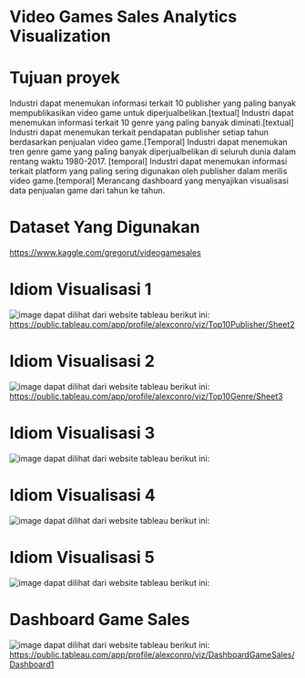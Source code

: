 # Video Games Sales Analytics Visualization
# Tujuan proyek 

Industri dapat menemukan informasi terkait 10 publisher yang paling banyak mempublikasikan video game untuk diperjualbelikan.[textual] 
Industri dapat menemukan informasi terkait 10 genre yang paling banyak diminati.[textual] 
Industri dapat menemukan terkait pendapatan publisher setiap tahun berdasarkan penjualan video game.[Temporal]
Industri dapat menemukan tren genre game yang paling banyak diperjualbelikan di seluruh dunia dalam rentang waktu 1980-2017. [temporal] 
Industri dapat menemukan informasi terkait platform yang paling sering digunakan oleh publisher dalam merilis video game.[temporal]
Merancang dashboard yang menyajikan visualisasi data penjualan game dari tahun ke tahun.

# Dataset Yang Digunakan
https://www.kaggle.com/gregorut/videogamesales

# Idiom Visualisasi 1
![image](https://user-images.githubusercontent.com/60686944/144212938-5e9d10db-e4a0-4d79-b818-472d42684fe0.png)
dapat dilihat dari website tableau berikut ini:
https://public.tableau.com/app/profile/alexconro/viz/Top10Publisher/Sheet2

# Idiom Visualisasi 2
![image](https://user-images.githubusercontent.com/60686944/144213013-f08d2931-ce99-463f-b261-ec170c925c8a.png)
dapat dilihat dari website tableau berikut ini:
https://public.tableau.com/app/profile/alexconro/viz/Top10Genre/Sheet3
# Idiom Visualisasi 3
![image](https://user-images.githubusercontent.com/60686944/144213054-9033c391-bc30-46df-a7f8-bdadbdce6ca9.png)
dapat dilihat dari website tableau berikut ini:
# Idiom Visualisasi 4
![image](https://user-images.githubusercontent.com/60686944/144213186-bf345a7f-79f5-4b38-8646-359dff324d3a.png)
dapat dilihat dari website tableau berikut ini:
# Idiom Visualisasi 5
![image](https://user-images.githubusercontent.com/60686944/144213232-7115db6d-ca6e-4bb9-8935-a2d40f0305e5.png)
dapat dilihat dari website tableau berikut ini:
# Dashboard Game Sales
![image](https://user-images.githubusercontent.com/60686944/144213290-e41e8186-3c0a-44d9-bc02-75bc247af1c9.png)
dapat dilihat dari website tableau berikut ini:
https://public.tableau.com/app/profile/alexconro/viz/DashboardGameSales/Dashboard1




